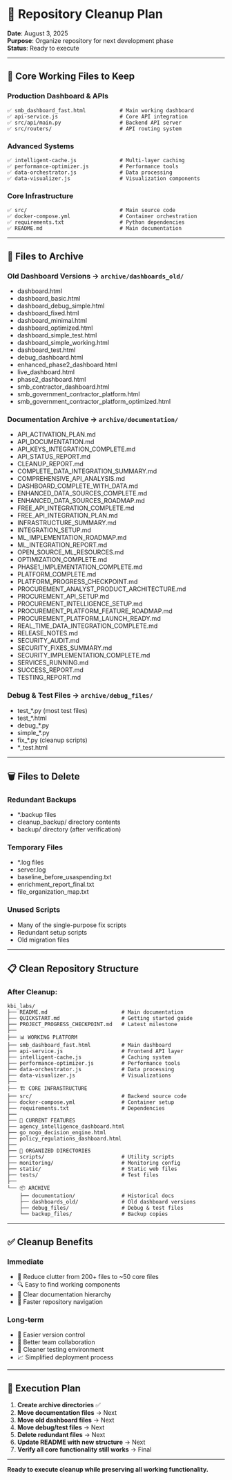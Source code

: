 # 🧹 Repository Cleanup Plan

**Date**: August 3, 2025  
**Purpose**: Organize repository for next development phase  
**Status**: Ready to execute

---

## 🎯 **Core Working Files to Keep**

### **Production Dashboard & APIs**
```
✅ smb_dashboard_fast.html           # Main working dashboard
✅ api-service.js                    # Core API integration
✅ src/api/main.py                   # Backend API server
✅ src/routers/                      # API routing system
```

### **Advanced Systems**
```  
✅ intelligent-cache.js              # Multi-layer caching
✅ performance-optimizer.js          # Performance tools
✅ data-orchestrator.js              # Data processing
✅ data-visualizer.js                # Visualization components
```

### **Core Infrastructure**
```
✅ src/                              # Main source code
✅ docker-compose.yml                # Container orchestration
✅ requirements.txt                  # Python dependencies
✅ README.md                         # Main documentation
```

---

## 📁 **Files to Archive**

### **Old Dashboard Versions** → `archive/dashboards_old/`
- dashboard.html
- dashboard_basic.html
- dashboard_debug_simple.html
- dashboard_fixed.html
- dashboard_minimal.html
- dashboard_optimized.html
- dashboard_simple_test.html
- dashboard_simple_working.html
- dashboard_test.html
- debug_dashboard.html
- enhanced_phase2_dashboard.html
- live_dashboard.html
- phase2_dashboard.html
- smb_contractor_dashboard.html
- smb_government_contractor_platform.html
- smb_government_contractor_platform_optimized.html

### **Documentation Archive** → `archive/documentation/`
- API_ACTIVATION_PLAN.md
- API_DOCUMENTATION.md
- API_KEYS_INTEGRATION_COMPLETE.md
- API_STATUS_REPORT.md
- CLEANUP_REPORT.md
- COMPLETE_DATA_INTEGRATION_SUMMARY.md
- COMPREHENSIVE_API_ANALYSIS.md
- DASHBOARD_COMPLETE_WITH_DATA.md
- ENHANCED_DATA_SOURCES_COMPLETE.md
- ENHANCED_DATA_SOURCES_ROADMAP.md
- FREE_API_INTEGRATION_COMPLETE.md
- FREE_API_INTEGRATION_PLAN.md
- INFRASTRUCTURE_SUMMARY.md
- INTEGRATION_SETUP.md
- ML_IMPLEMENTATION_ROADMAP.md
- ML_INTEGRATION_REPORT.md
- OPEN_SOURCE_ML_RESOURCES.md
- OPTIMIZATION_COMPLETE.md
- PHASE1_IMPLEMENTATION_COMPLETE.md
- PLATFORM_COMPLETE.md
- PLATFORM_PROGRESS_CHECKPOINT.md
- PROCUREMENT_ANALYST_PRODUCT_ARCHITECTURE.md
- PROCUREMENT_API_SETUP.md
- PROCUREMENT_INTELLIGENCE_SETUP.md
- PROCUREMENT_PLATFORM_FEATURE_ROADMAP.md
- PROCUREMENT_PLATFORM_LAUNCH_READY.md
- REAL_TIME_DATA_INTEGRATION_COMPLETE.md
- RELEASE_NOTES.md
- SECURITY_AUDIT.md
- SECURITY_FIXES_SUMMARY.md
- SECURITY_IMPLEMENTATION_COMPLETE.md
- SERVICES_RUNNING.md
- SUCCESS_REPORT.md
- TESTING_REPORT.md

### **Debug & Test Files** → `archive/debug_files/`
- test_*.py (most test files)
- test_*.html
- debug_*.py
- simple_*.py
- fix_*.py (cleanup scripts)
- *_test.html

---

## 🗑️ **Files to Delete**

### **Redundant Backups**
- *.backup files
- cleanup_backup/ directory contents
- backup/ directory (after verification)

### **Temporary Files**
- *.log files
- server.log
- baseline_before_usaspending.txt
- enrichment_report_final.txt
- file_organization_map.txt

### **Unused Scripts**
- Many of the single-purpose fix scripts
- Redundant setup scripts
- Old migration files

---

## 📋 **Clean Repository Structure**

### **After Cleanup:**
```
kbi_labs/
├── README.md                        # Main documentation  
├── QUICKSTART.md                    # Getting started guide
├── PROJECT_PROGRESS_CHECKPOINT.md   # Latest milestone
├── 
├── 📊 WORKING PLATFORM
├── smb_dashboard_fast.html          # Main dashboard
├── api-service.js                   # Frontend API layer
├── intelligent-cache.js             # Caching system
├── performance-optimizer.js         # Performance tools
├── data-orchestrator.js             # Data processing
├── data-visualizer.js               # Visualizations
├── 
├── 🏗️ CORE INFRASTRUCTURE  
├── src/                             # Backend source code
├── docker-compose.yml               # Container setup
├── requirements.txt                 # Dependencies
├── 
├── 🔧 CURRENT FEATURES
├── agency_intelligence_dashboard.html
├── go_nogo_decision_engine.html
├── policy_regulations_dashboard.html
├── 
├── 📁 ORGANIZED DIRECTORIES
├── scripts/                         # Utility scripts
├── monitoring/                      # Monitoring config
├── static/                          # Static web files
├── tests/                           # Test files
├── 
└── 📦 ARCHIVE
    ├── documentation/               # Historical docs
    ├── dashboards_old/              # Old dashboard versions
    ├── debug_files/                 # Debug & test files
    └── backup_files/                # Backup copies
```

---

## ✅ **Cleanup Benefits**

### **Immediate**
- 📁 Reduce clutter from 200+ files to ~50 core files
- 🔍 Easy to find working components
- 📖 Clear documentation hierarchy
- 🚀 Faster repository navigation

### **Long-term**
- 🔄 Easier version control
- 👥 Better team collaboration  
- 🧪 Cleaner testing environment
- 📈 Simplified deployment process

---

## 🎯 **Execution Plan**

1. **Create archive directories** ✅
2. **Move documentation files** → Next
3. **Move old dashboard files** → Next  
4. **Move debug/test files** → Next
5. **Delete redundant files** → Next
6. **Update README with new structure** → Next
7. **Verify all core functionality still works** → Final

---

**Ready to execute cleanup while preserving all working functionality.**